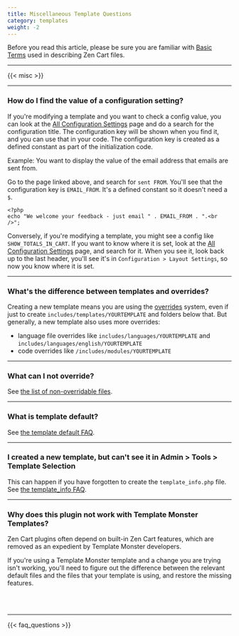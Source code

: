 ```yaml
---
title: Miscellaneous Template Questions 
category: templates
weight: -2
---
```


Before you read this article, please be sure you are familiar with 
[Basic Terms](/user/first_steps/basic_terms/) used in describing
Zen Cart files. 

---

{{< misc >}} 

--- 

### How do I find the value of a configuration setting? 

If you're modifying a template and you want to check a config value, you can 
look at the [All Configuration Settings](/user/admin_pages/configuration/all/) page 
and do a search for the configuration title.  The configuration key will be 
shown when you find it, and you can use that in your code.  The configuration
key is created as a defined constant as part of the initialization code. 

Example: You want to display the value of the email address that emails
are sent from.  

Go to the page linked above, and search for `sent FROM`.  You'll see that the 
configuration key is `EMAIL_FROM`.   It's a defined constant so it doesn't 
need a `$`. 

```
<?php
echo "We welcome your feedback - just email " . EMAIL_FROM . ".<br />"; 
```

Conversely, if you're modifying a template, you might see a config like 
`SHOW_TOTALS_IN_CART`.
If you want to know where it is set, 
look at the [All Configuration Settings](/user/admin_pages/configuration/all/) page, 
and search for it. 
When you see it, look back up to the last header, you'll see it's in 
`Configuration > Layout Settings`, so now you know where it is set.


---

### What's the difference between templates and overrides? 
Creating a new template means you are using the 
[overrides](/user/first_steps/overrides/) system, 
even if just to create `includes/templates/YOURTEMPLATE` and 
folders below that.   But generally, a new template also uses 
more overrides: 

- language file overrides like `includes/languages/YOURTEMPLATE` and `includes/languages/english/YOURTEMPLATE` 
- code overrides like `/includes/modules/YOURTEMPLATE`

---
### What can I not override?
See [the list of non-overridable files](/user/template/template_overrides/#what-can-i-not-override).

---
### What is template default? 
See [the template default FAQ](/user/template/template_default/). 

---
### I created a new template, but can't see it in Admin > Tools > Template Selection

This can happen if you have forgotten to create the `template_info.php` file. 
See [the template_info FAQ](/user/template/template_info/). 

---

### Why does this plugin not work with Template Monster Templates?
Zen Cart plugins often depend on built-in Zen Cart features, which are 
removed as an expedient by Template Monster developers.  

If you're using a Template Monster template and a change you are 
trying isn't working, you'll need to figure out the difference 
between the relevant default files and the files that your template 
is using, and restore the missing features.

<br /><br />


---
<!-- please keep this at the end --> 
{{< faq_questions >}}
